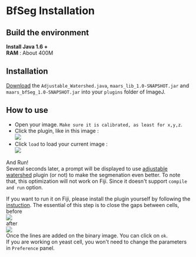 # BfSeg Installation
## Build the environment  
**Install Java 1.6 +**  
**RAM** : About 400M  

## Installation
[Download][download_bfseg] the `Adjustable_Watershed.java`, `maars_lib_1.0-SNAPSHOT.jar` and `maars_bfSeg_1.0-SNAPSHOT.jar` into your `plugins` folder of ImageJ.  

## How to use
 - Open your image. `Make sure it is calibrated, as least for x,y,z`.  
 - Click the plugin, like in this image :  
  ![][bfseg_plugin]  
 - Click `load` to load your current image :   
 ![][bfseg_interface]  

And Run!  
Several seconds later, a prompt will be displayed to use [adjustable watershed][ad] plugin (or not) to make the segmenation even better. To note that, this optimization will not work on Fiji. Since it doesn't support `compile and run` option. 

If you want to run it on Fiji, please install the plugin yourself by following the [instuction][ad]. The essential of this step is to close the gaps between cells,   
before  
![][before]  
after  
![][after]  
Once the lines are added on the binary image. You can click on `ok`.  
If you are working on yeast cell, you won't need to change the parameters in `Preference` panel.  


[bfseg_interface]: images/bfseg_interface.png 
[bfseg_plugin]: images/bfseg_plugin.png  
[download_bfseg]: https://github.com/bnoi/MAARS/tree/multiPosition/jars/MAARS_bfseg
[ad]: http://imagejdocu.tudor.lu/doku.php?id=plugin:segmentation:adjustable_watershed:start
[before]: images/before.png 
[after]: images/after.png 
